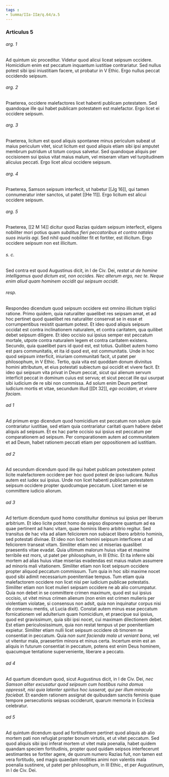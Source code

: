 ```yaml
---
tags : 
- Summa/IIa-IIæ/q.64/a.5
---
```


### Articulus 5

###### arg. 1
Ad quintum sic proceditur. Videtur quod alicui liceat seipsum occidere. Homicidium enim est peccatum inquantum iustitiae contrariatur. Sed nullus potest sibi ipsi iniustitiam facere, ut probatur in V Ethic. Ergo nullus peccat occidendo seipsum.

###### arg. 2
Praeterea, occidere malefactores licet habenti publicam potestatem. Sed quandoque ille qui habet publicam potestatem est malefactor. Ergo licet ei occidere seipsum.

###### arg. 3
Praeterea, licitum est quod aliquis spontanee minus periculum subeat ut maius periculum vitet, sicut licitum est quod aliquis etiam sibi ipsi amputet membrum putridum ut totum corpus salvetur. Sed quandoque aliquis per occisionem sui ipsius vitat maius malum, vel miseram vitam vel turpitudinem alicuius peccati. Ergo licet alicui occidere seipsum.

###### arg. 4
Praeterea, Samson seipsum interfecit, ut habetur [[Jg 16]], qui tamen connumeratur inter sanctos, ut patet [[He 11]]. Ergo licitum est alicui occidere seipsum.

###### arg. 5
Praeterea, [[2 M 14]] dicitur quod Razias quidam seipsum interfecit, eligens nobiliter mori potius quam *subditus fieri peccatoribus et contra natales suos iniuriis agi*. Sed nihil quod nobiliter fit et fortiter, est illicitum. Ergo occidere seipsum non est illicitum.

###### s. c.
Sed contra est quod Augustinus dicit, in I de Civ. Dei, *restat ut de homine intelligamus quod dictum est, non occides. Nec alterum ergo, nec te. Neque enim aliud quam hominem occidit qui seipsum occidit*.

###### resp.
Respondeo dicendum quod seipsum occidere est omnino illicitum triplici ratione. Primo quidem, quia naturaliter quaelibet res seipsam amat, et ad hoc pertinet quod quaelibet res naturaliter conservat se in esse et corrumpentibus resistit quantum potest. Et ideo quod aliquis seipsum occidat est contra inclinationem naturalem, et contra caritatem, qua quilibet debet seipsum diligere. Et ideo occisio sui ipsius semper est peccatum mortale, utpote contra naturalem legem et contra caritatem existens. Secundo, quia quaelibet pars id quod est, est totius. Quilibet autem homo est pars communitatis, et ita id quod est, est communitatis. Unde in hoc quod seipsum interficit, iniuriam communitati facit, ut patet per philosophum, in V Ethic. Tertio, quia vita est quoddam donum divinitus homini attributum, et eius potestati subiectum qui occidit et vivere facit. Et ideo qui seipsum vita privat in Deum peccat, sicut qui alienum servum interficit peccat in dominum cuius est servus; et sicut peccat ille qui usurpat sibi iudicium de re sibi non commissa. Ad solum enim Deum pertinet iudicium mortis et vitae, secundum illud [[Dt 32]], *ego occidam, et vivere faciam*.

###### ad 1
Ad primum ergo dicendum quod homicidium est peccatum non solum quia contrariatur iustitiae, sed etiam quia contrariatur caritati quam habere debet aliquis ad seipsum. Et ex hac parte occisio sui ipsius est peccatum per comparationem ad seipsum. Per comparationem autem ad communitatem et ad Deum, habet rationem peccati etiam per oppositionem ad iustitiam.

###### ad 2
Ad secundum dicendum quod ille qui habet publicam potestatem potest licite malefactorem occidere per hoc quod potest de ipso iudicare. Nullus autem est iudex sui ipsius. Unde non licet habenti publicam potestatem seipsum occidere propter quodcumque peccatum. Licet tamen ei se committere iudicio aliorum.

###### ad 3
Ad tertium dicendum quod homo constituitur dominus sui ipsius per liberum arbitrium. Et ideo licite potest homo de seipso disponere quantum ad ea quae pertinent ad hanc vitam, quae hominis libero arbitrio regitur. Sed transitus de hac vita ad aliam feliciorem non subiacet libero arbitrio hominis, sed potestati divinae. Et ideo non licet homini seipsum interficere ut ad feliciorem transeat vitam. Similiter etiam nec ut miserias quaslibet praesentis vitae evadat. Quia ultimum malorum huius vitae et maxime terribile est mors, ut patet per philosophum, in III Ethic. Et ita inferre sibi mortem ad alias huius vitae miserias evadendas est maius malum assumere ad minoris mali vitationem. Similiter etiam non licet seipsum occidere propter aliquod peccatum commissum. Tum quia in hoc sibi maxime nocet quod sibi adimit necessarium poenitentiae tempus. Tum etiam quia malefactorem occidere non licet nisi per iudicium publicae potestatis. Similiter etiam non licet mulieri seipsam occidere ne ab alio corrumpatur. Quia non debet in se committere crimen maximum, quod est sui ipsius occisio, ut vitet minus crimen alienum (non enim est crimen mulieris per violentiam violatae, si consensus non adsit, quia non inquinatur corpus nisi de consensu mentis, ut Lucia dixit). Constat autem minus esse peccatum fornicationem vel adulterium quam homicidium, et praecipue sui ipsius, quod est gravissimum, quia sibi ipsi nocet, cui maximam dilectionem debet. Est etiam periculosissimum, quia non restat tempus ut per poenitentiam expietur. Similiter etiam nulli licet seipsum occidere ob timorem ne consentiat in peccatum. Quia *non sunt facienda mala ut veniant bona*, vel ut vitentur mala, praesertim minora et minus certa. Incertum enim est an aliquis in futurum consentiat in peccatum, potens est enim Deus hominem, quacumque tentatione superveniente, liberare a peccato.

###### ad 4
Ad quartum dicendum quod, sicut Augustinus dicit, in I de Civ. Dei, *nec Samson aliter excusatur quod seipsum cum hostibus ruina domus oppressit, nisi quia latenter spiritus hoc iusserat, qui per illum miracula faciebat*. Et eandem rationem assignat de quibusdam sanctis feminis quae tempore persecutionis seipsas occiderunt, quarum memoria in Ecclesia celebratur.

###### ad 5
Ad quintum dicendum quod ad fortitudinem pertinet quod aliquis ab alio mortem pati non refugiat propter bonum virtutis, et ut vitet peccatum. Sed quod aliquis sibi ipsi inferat mortem ut vitet mala poenalia, habet quidem quandam speciem fortitudinis, propter quod quidam seipsos interfecerunt aestimantes se fortiter agere, de quorum numero Razias fuit, non tamen est vera fortitudo, sed magis quaedam mollities animi non valentis mala poenalia sustinere, ut patet per philosophum, in III Ethic., et per Augustinum, in I de Civ. Dei.

